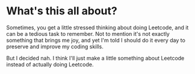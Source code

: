 # What's this all about?
Sometimes, you get a little stressed thinking about doing Leetcode, and it can be a tedious task to remember. Not to mention it's not exactly something that brings me joy, and yet I'm told I should do it every day to preserve and improve my coding skills.

But I decided nah. I think I'll just make a little something about Leetcode instead of actually doing Leetcode.